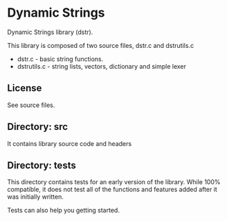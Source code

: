 Dynamic Strings
===============

Dynamic Strings library (dstr).

This library is composed of two source files, dstr.c and dstrutils.c


- dstr.c - basic string functions.
- dstrutils.c - string lists, vectors, dictionary and simple lexer


License
-------

See source files.


Directory: src
--------------

It contains library source code and headers


Directory: tests
----------------

This directory contains tests for an early version of the library. While 100%
compatible, it does not test all of the functions and features added after 
it was initially written.

Tests can also help you getting started.

